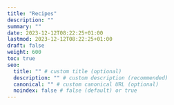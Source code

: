 ```yaml
---
title: "Recipes"
description: ""
summary: ""
date: 2023-12-12T08:22:25+01:00
lastmod: 2023-12-12T08:22:25+01:00
draft: false
weight: 600
toc: true
seo:
  title: "" # custom title (optional)
  description: "" # custom description (recommended)
  canonical: "" # custom canonical URL (optional)
  noindex: false # false (default) or true
---
```

